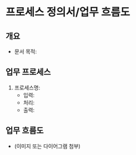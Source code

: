 # 프로세스 정의서/업무 흐름도

## 개요
- 문서 목적:

## 업무 프로세스
1. 프로세스명:
   - 입력:
   - 처리:
   - 출력:

## 업무 흐름도
- (이미지 또는 다이어그램 첨부)
